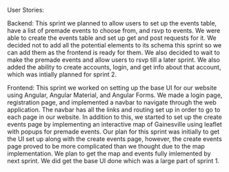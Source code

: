 User Stories:

Backend:
This sprint we planned to allow users to set up the events table, have a list of premade events to choose from, and rsvp to events. We were able to create the events table and set up get and post requests for it. We decided not to add all the potential elements to its schema this sprint so we can add them as the frontend is ready for them. We also decided to wait to make the premade events and allow users to rsvp till a later sprint. We also added the ability to create accounts, login, and get info about that account, which was intially planned for sprint 2.

Frontend:
This sprint we worked on setting up the base UI for our website using Angular, Angular Material, and Angular Forms. We made a login page, registration page, and implemented a navbar to navigate through the web application. The navbar has all the links and routing set up in order to go to each page in our website. In addition to this, we started to set up the create events page by implementing an interactive map of Gainesville using leaflet with popups for premade events. Our plan for this sprint was initially to get the UI set up along with the create events page, however, the create events page proved to be more complicated than we thought due to the map implementation. We plan to get the map and events fully imlemented by next sprint. We did get the base UI done which was a large part of sprint 1.

